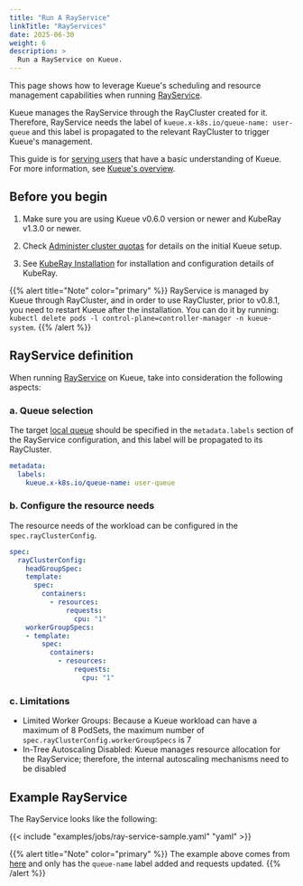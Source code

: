 ```yaml
---
title: "Run A RayService"
linkTitle: "RayServices"
date: 2025-06-30
weight: 6
description: >
  Run a RayService on Kueue.
---
```


This page shows how to leverage Kueue's scheduling and resource management capabilities when running [RayService](https://docs.ray.io/en/latest/cluster/kubernetes/getting-started/rayservice-quick-start.html).

Kueue manages the RayService through the RayCluster created for it. Therefore, RayService needs the label of `kueue.x-k8s.io/queue-name: user-queue` and this label is propagated to the relevant RayCluster to trigger Kueue's management.

This guide is for [serving users](/docs/tasks#serving-user) that have a basic understanding of Kueue. For more information, see [Kueue's overview](/docs/overview).

## Before you begin

1. Make sure you are using Kueue v0.6.0 version or newer and KubeRay v1.3.0 or newer.

2. Check [Administer cluster quotas](/docs/tasks/manage/administer_cluster_quotas) for details on the initial Kueue setup.

3. See [KubeRay Installation](https://docs.ray.io/en/latest/cluster/kubernetes/getting-started/kuberay-operator-installation.html) for installation and configuration details of KubeRay.

{{% alert title="Note" color="primary" %}}
RayService is managed by Kueue through RayCluster, and in order to use RayCluster, prior to v0.8.1, you need to restart Kueue after the installation.
You can do it by running: `kubectl delete pods -l control-plane=controller-manager -n kueue-system`.
{{% /alert %}}

## RayService definition

When running [RayService](https://docs.ray.io/en/latest/cluster/kubernetes/getting-started/rayservice-quick-start.html) on Kueue, take into consideration the following aspects:

### a. Queue selection

The target [local queue](/docs/concepts/local_queue) should be specified in the `metadata.labels` section of the RayService configuration, and this label will be propagated to its RayCluster.

```yaml
metadata:
  labels:
    kueue.x-k8s.io/queue-name: user-queue
```

### b. Configure the resource needs

The resource needs of the workload can be configured in the `spec.rayClusterConfig`.

```yaml
spec:
  rayClusterConfig:
    headGroupSpec:
    template:
      spec:
        containers:
          - resources:
              requests:
                cpu: "1"
    workerGroupSpecs:
    - template:
        spec:
          containers:
            - resources:
                requests:
                  cpu: "1"
```

### c. Limitations
- Limited Worker Groups: Because a Kueue workload can have a maximum of 8 PodSets, the maximum number of `spec.rayClusterConfig.workerGroupSpecs` is 7
- In-Tree Autoscaling Disabled: Kueue manages resource allocation for the RayService; therefore, the internal autoscaling mechanisms need to be disabled

## Example RayService

The RayService looks like the following:

{{< include "examples/jobs/ray-service-sample.yaml" "yaml" >}}

{{% alert title="Note" color="primary" %}}
The example above comes from [here](https://raw.githubusercontent.com/ray-project/kuberay/v1.4.2/ray-operator/config/samples/ray-service.sample.yaml)
and only has the `queue-name` label added and requests updated.
{{% /alert %}}